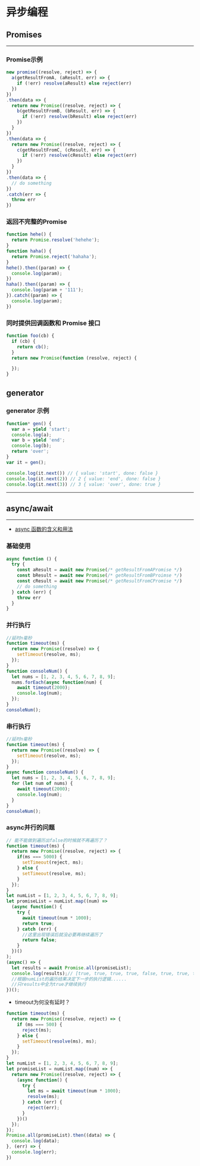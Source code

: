 # 异步编程

## Promises

--------------------------------------------------------------------------------

### Promise示例

```javascript
new promise((resolve, reject) => {
  a(getResultFromA, (aResult, err) => {
    if (!err) resolve(aResult) else reject(err)
  })
})
.then(data => {
  return new Promise((resolve, reject) => {
    b(getResultFromB, (bResult, err) => {
      if (!err) resolve(bResult) else reject(err)
    })
  }
})
.then(data => {
  return new Promise((resolve, reject) => {
    c(getResultFromC, (cResult, err) => {
      if (!err) resolve(cResult) else reject(err)
    })
  }
})
.then(data => {
  // do something
})
.catch(err => {
  throw err
})
```

### 返回不完整的Promise

```javascript
function hehe() {
  return Promise.resolve('hehehe');
}
function haha() {
  return Promise.reject('hahaha');
}
hehe().then((param) => {
  console.log(param);
})
haha().then((param) => {
  console.log(param + '111');
}).catch((param) => {
  console.log(param);
})
```

### 同时提供回调函数和 Promise 接口

```javascript
function foo(cb) {  
  if (cb) {
    return cb();
  }
  return new Promise(function (resolve, reject) {

  });
}
```

## generator

###  generator 示例

```javascript
function* gen() {
  var a = yield 'start';
  console.log(a);
  var b = yield 'end';
  console.log(b);
  return 'over';
}
var it = gen();

console.log(it.next()) // { value: 'start', done: false }
console.log(it.next(2)) // 2 { value: 'end', done: false }
console.log(it.next(3)) // 3 { value: 'over', done: true }
```

--------------------------------------------------------------------------------

## async/await

--------------------------------------------------------------------------------

- [async 函数的含义和用法](http://www.ruanyifeng.com/blog/2015/05/async.html)

### 基础使用

```javascript
async function () {
  try {
    const aResult = await new Promise(/* getResultFromAPromise */)
    const bResult = await new Promise(/* getResultFromBProimse */)
    const cResult = await new Promise(/* getResultFromCPromise */)
    // do something
  } catch (err) {
    throw err
  }
}
```

### 并行执行

```javascript
//延时n毫秒
function timeout(ms) {
  return new Promise((resolve) => {
    setTimeout(resolve, ms);
  });
}
function consoleNum() {
  let nums = [1, 2, 3, 4, 5, 6, 7, 8, 9];
  nums.forEach(async function(num) {
    await timeout(2000);
    console.log(num);
  });
}
consoleNum();
```

### 串行执行

```javascript
//延时n毫秒
function timeout(ms) {
  return new Promise((resolve) => {
    setTimeout(resolve, ms);
  });
}
async function consoleNum() {
  let nums = [1, 2, 3, 4, 5, 6, 7, 8, 9];
  for (let num of nums) {
    await timeout(2000);
    console.log(num);
  }
}
consoleNum();
```

### async并行的问题

```javascript
// 能不能做到遍历出false的时候就不再遍历了？
function timeout(ms) {
  return new Promise((resolve, reject) => {
    if(ms === 5000) {
      setTimeout(reject, ms);
    } else {
      setTimeout(resolve, ms);
    }
  });
}
let numList = [1, 2, 3, 4, 5, 6, 7, 8, 9];
let promiseList = numList.map((num) =>
  (async function() {
    try {
      await timeout(num * 1000);
      return true;
    } catch (err) {
      //这里出现错误后就没必要再继续遍历了
      return false;
    }
  })()
);
(async() => {
  let results = await Promise.all(promiseList);
  console.log(results);// [true, true, true, true, false, true, true, true, true]
  //根据numList的遍历结果决定下一步的执行逻辑......
  //只results中全为true才继续执行
})();
```

- timeout为何没有延时？

```javascript
function timeout(ms) {
  return new Promise((resolve, reject) => {
    if (ms === 500) {
      reject(ms);
    } else {
      setTimeout(resolve(ms), ms);
    }
  });
}
let numList = [1, 2, 3, 4, 5, 6, 7, 8, 9];
let promiseList = numList.map((num) => {
  return new Promise((resolve, reject) => {
    (async function() {
      try {
        let ms = await timeout(num * 1000);
        resolve(ms);
      } catch (err) {
        reject(err);
      }
    })()
  });
});
Promise.all(promiseList).then((data) => {
  console.log(data);
}, (err) => {
  console.log(err);
})
```
